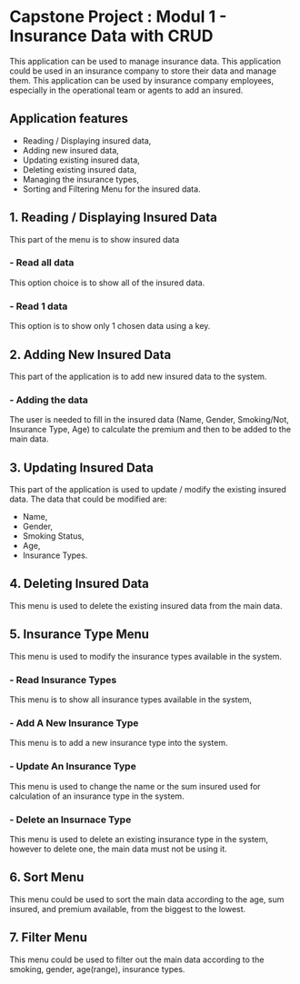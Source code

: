 # Capstone Project : Modul 1 - Insurance Data with CRUD
This application can be used to manage insurance data.
This application could be used in an insurance company to store their data and manage them.
This application can be used by insurance company employees, especially in the operational team or agents to add an insured.

## Application features
- Reading / Displaying insured data,
- Adding new insured data,
- Updating existing insured data,
- Deleting existing insured data,
- Managing the insurance types,
- Sorting and Filtering Menu for the insured data.

## 1. Reading / Displaying Insured Data
This part of the menu is to show insured data

### - Read all data
This option choice is to show all of the insured data.

### - Read 1 data
This option is to show only 1 chosen data using a key.

## 2. Adding New Insured Data
This part of the application is to add new insured data to the system.

### - Adding the data
The user is needed to fill in the insured data (Name, Gender, Smoking/Not, Insurance Type, Age) to calculate the premium and then to be added to the main data.

## 3. Updating Insured Data
This part of the application is used to update / modify the existing insured data. The data that could be modified are:
- Name,
- Gender,
- Smoking Status,
- Age,
- Insurance Types.

## 4. Deleting Insured Data
This menu is used to delete the existing insured data from the main data.

## 5. Insurance Type Menu
This menu is used to modify the insurance types available in the system.

### - Read Insurance Types
This menu is to show all insurance types available in the system,

### - Add A New Insurance Type
This menu is to add a new insurance type into the system.

### - Update An Insurance Type
This menu is used to change the name or the sum insured used for calculation of an insurance type in the system.

### - Delete an Insurnace Type
This menu is used to delete an existing insurance type in the system, however to delete one, the main data must not be using it.

## 6. Sort Menu
This menu could be used to sort the main data according to the age, sum insured, and premium available, from the biggest to the lowest.

## 7. Filter Menu
This menu could be used to filter out the main data according to the smoking, gender, age(range), insurance types.




